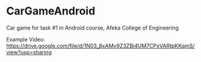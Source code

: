 # CarGameAndroid
Car game for task #1 in Android course, Afeka College of Engineering


Example Video: 
https://drive.google.com/file/d/1N03_8xAMy9Z3ZBi4UM7CPxVARtpKKqmS/view?usp=sharing
